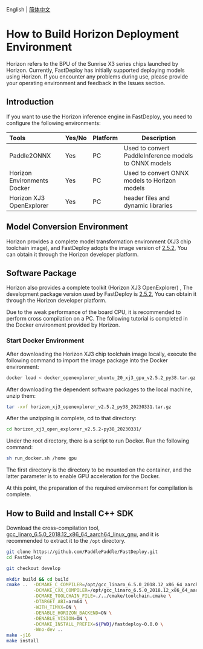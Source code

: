 English | [简体中文](../../cn/build_and_install/horizon.md)

# How to Build Horizon Deployment Environment

Horizon refers to the BPU of the Sunrise X3 series chips launched by Horizon. Currently, FastDeploy has initially supported deploying models using Horizon. If you encounter any problems during use, please provide your operating environment and feedback in the Issues section.

## Introduction

If you want to use the Horizon inference engine in FastDeploy, you need to configure the following environments:

| Tools                | Yes/No                   | Platform | Description                                         |
|:------------------|:---------------------|:-------|---------------------------------|
| Paddle2ONNX  | Yes   | PC    | Used to convert PaddleInference models to ONNX models    |  
| Horizon Environments Docker | Yes   | PC    | Used to convert ONNX models to Horizon models               |  
| Horizon XJ3 OpenExplorer       | Yes   | PC | header files and dynamic libraries |

## Model Conversion Environment

Horizon provides a complete model transformation environment (XJ3 chip toolchain image), and FastDeploy adopts the image version of
[2.5.2](ftp://vrftp.horizon.ai/Open_Explorer_gcc_9.3.0/2.5.2/docker_openexplorer_ubuntu_20_xj3_gpu_v2.5.2_py38.tar.gz), You can obtain it through the Horizon developer platform.



## Software Package

Horizon also provides a complete toolkit (Horizon XJ3 OpenExplorer)
, The development package version used by FastDeploy is
[2.5.2](ftp://vrftp.horizon.ai/Open_Explorer_gcc_9.3.0/2.5.2/horizon_xj3_openexplorer_v2.5.2_py38_20230331.tar.gz),  You can obtain it through the Horizon developer platform.

Due to the weak performance of the board CPU, it is recommended to perform cross compilation on a PC. The following tutorial is completed in the Docker environment provided by Horizon.



### Start Docker Environment
After downloading the Horizon XJ3 chip toolchain image locally, execute the following command to import the image package into the Docker environment:



```bash
docker load < docker_openexplorer_ubuntu_20_xj3_gpu_v2.5.2_py38.tar.gz
```
After downloading the dependent software packages to the local machine, unzip them:
```bash
tar -xvf horizon_xj3_openexplorer_v2.5.2_py38_20230331.tar.gz
```
After the unzipping is complete, cd to that directory:
```bash
cd horizon_xj3_open_explorer_v2.5.2-py38_20230331/
```

Under the root directory, there is a script to run Docker. Run the following command:
```bash
sh run_docker.sh /home gpu
```

The first directory is the directory to be mounted on the container, and the latter parameter is to enable GPU acceleration for the Docker.

At this point, the preparation of the required environment for compilation is complete.

## How to Build and Install C++ SDK
Download the cross-compilation tool, [gcc_linaro_6.5.0_2018.12_x86_64_aarch64_linux_gnu](https://bj.bcebos.com/fastdeploy/third_libs/gcc_linaro_6.5.0_2018.12_x86_64_aarch64_linux_gnu.tar.xz), and it is recommended to extract it to the `/opt` directory.
```bash
git clone https://github.com/PaddlePaddle/FastDeploy.git
cd FastDeploy

git checkout develop

mkdir build && cd build
cmake ..  -DCMAKE_C_COMPILER=/opt/gcc_linaro_6.5.0_2018.12_x86_64_aarch64_linux_gnu/gcc-linaro-6.5.0-2018.12-x86_64_aarch64-linux-gnu/bin/aarch64-linux-gnu-gcc \
          -DCMAKE_CXX_COMPILER=/opt/gcc_linaro_6.5.0_2018.12_x86_64_aarch64_linux_gnu/gcc-linaro-6.5.0-2018.12-x86_64_aarch64-linux-gnu/bin/aarch64-linux-gnu-g++ \
          -DCMAKE_TOOLCHAIN_FILE=./../cmake/toolchain.cmake \
          -DTARGET_ABI=arm64 \
          -WITH_TIMVX=ON \
          -DENABLE_HORIZON_BACKEND=ON \
          -DENABLE_VISION=ON \
          -DCMAKE_INSTALL_PREFIX=${PWD}/fastdeploy-0.0.0 \
          -Wno-dev ..
make -j16
make install
```


